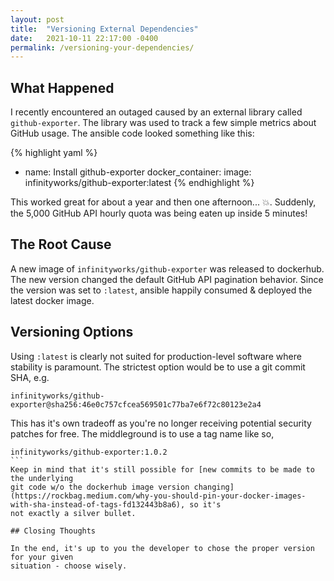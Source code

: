 ```yaml
---
layout: post
title:  "Versioning External Dependencies"
date:   2021-10-11 22:17:00 -0400
permalink: /versioning-your-dependencies/
---
```


## What Happened

I recently encountered an outaged caused by an external library called `github-exporter`.
The library was used to track a few simple metrics about GitHub usage. The ansible code 
looked something like this:

{% highlight yaml %}
- name: Install github-exporter
  docker_container:
    image: infinityworks/github-exporter:latest
{% endhighlight %}

This worked great for about a year and then one afternoon... :boom:. 
Suddenly, the 5,000 GitHub API hourly quota was being eaten up inside 5 minutes!

## The Root Cause

A new image of `infinityworks/github-exporter` was released to dockerhub. The
new version changed the default GitHub API pagination behavior. Since the version
was set to `:latest`, ansible happily consumed & deployed the latest docker image.

## Versioning Options

Using `:latest` is clearly not suited for production-level 
software where stability is paramount. The strictest option would be to use
a git commit SHA, e.g. 
```
infinityworks/github-exporter@sha256:46e0c757cfcea569501c77ba7e6f72c80123e2a4
```
This has it's own tradeoff as you're no longer receiving potential security patches
for free. The middleground is to use a tag name like so,
````
infinityworks/github-exporter:1.0.2
```
Keep in mind that it's still possible for [new commits to be made to the underlying
git code w/o the dockerhub image version changing](https://rockbag.medium.com/why-you-should-pin-your-docker-images-with-sha-instead-of-tags-fd132443b8a6), so it's
not exactly a silver bullet.

## Closing Thoughts

In the end, it's up to you the developer to chose the proper version for your given
situation - choose wisely.